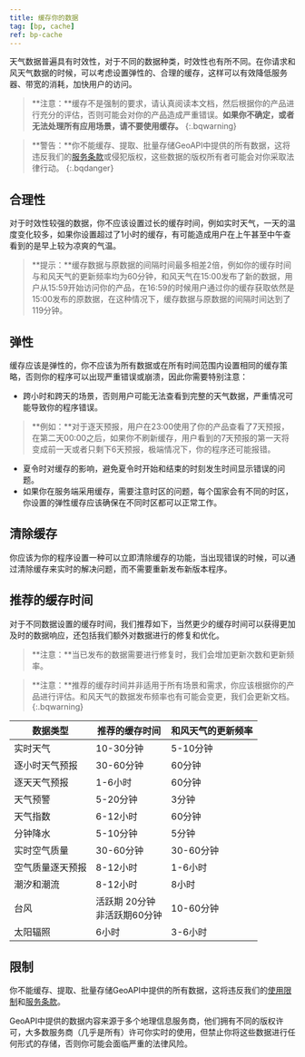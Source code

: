```yaml
---
title: 缓存你的数据
tag: [bp, cache]
ref: bp-cache
---
```


天气数据普遍具有时效性，对于不同的数据种类，时效性也有所不同。在你请求和风天气数据的时候，可以考虑设置弹性的、合理的缓存，这样可以有效降低服务器、带宽的消耗，加快用户的访问。

> **注意：**缓存不是强制的要求，请认真阅读本文档，然后根据你的产品进行充分的评估，否则可能会对你的产品造成严重错误。**如果你不确定，或者无法处理所有应用场景，请不要使用缓存。**
{:.bqwarning}

> **警告：**你不能缓存、提取、批量存储GeoAPI中提供的所有数据，这将违反我们的[服务条款](https://www.qweather.com/terms/developers-tos)或侵犯版权，这些数据的版权所有者可能会对你采取法律行动。
{:.bqdanger}

## 合理性

对于时效性较强的数据，你不应该设置过长的缓存时间，例如实时天气，一天的温度变化较多，如果你设置超过了1小时的缓存，有可能造成用户在上午甚至中午查看到的是早上较为凉爽的气温。

> **提示：**缓存数据与原数据的间隔时间最多相差2倍，例如你的缓存时间与和风天气的更新频率均为60分钟，和风天气在15:00发布了新的数据，用户从15:59开始访问你的产品，在16:59的时候用户通过你的缓存获取依然是15:00发布的原数据，在这种情况下，缓存数据与原数据的间隔时间达到了119分钟。

## 弹性

缓存应该是弹性的，你不应该为所有数据或在所有时间范围内设置相同的缓存策略，否则你的程序可以出现严重错误或崩溃，因此你需要特别注意：

- 跨小时和跨天的场景，否则用户可能无法查看到完整的天气数据，严重情况可能导致你的程序错误。
 > **例如：**对于逐天预报，用户在23:00使用了你的产品查看了7天预报，在第二天00:00之后，如果你不刷新缓存，用户看到的7天预报的第一天将变成前一天或者只剩下6天预报，极端情况下，你的程序还可能报错。
- 夏令时对缓存的影响，避免夏令时开始和结束的时刻发生时间显示错误的问题。
- 如果你在服务端采用缓存，需要注意时区的问题，每个国家会有不同的时区，你设置的弹性缓存应该确保在不同时区都可以正常工作。

## 清除缓存

你应该为你的程序设置一种可以立即清除缓存的功能，当出现错误的时候，可以通过清除缓存来实时的解决问题，而不需要重新发布新版本程序。

## 推荐的缓存时间

对于不同数据设置的缓存时间，我们推荐如下，当然更少的缓存时间可以获得更加及时的数据响应，还包括我们额外对数据进行的修复和优化。

> **注意：**当已发布的数据需要进行修复时，我们会增加更新次数和更新频率。

> **注意：**推荐的缓存时间并非适用于所有场景和需求，你应该根据你的产品进行评估。和风天气的数据发布频率也有可能会变更，我们会更新文档。
{:.bqwarning}


| 数据类型         | 推荐的缓存时间                    | 和风天气的更新频率 |
| ---------------- | --------------------------------- | ------------------ |
| 实时天气         | 10-30分钟                         | 5-10分钟           |
| 逐小时天气预报   | 30-60分钟                         | 60分钟             |
| 逐天天气预报     | 1-6小时                           | 60分钟             |
| 天气预警         | 5-20分钟                          | 3分钟              |
| 天气指数         | 6-12小时                          | 60分钟             |
| 分钟降水         | 5-10分钟                          | 5分钟              |
| 实时空气质量     | 30-60分钟                         | 30-60分钟          |
| 空气质量逐天预报 | 8-12小时                          | 1-6小时            |
| 潮汐和潮流       | 8-12小时                          | 8小时              |
| 台风             | 活跃期 20分钟<br />非活跃期60分钟 | 10-60分钟          |
| 太阳辐照         | 6小时                             | 3-6小时            |

## 限制

你不能缓存、提取、批量存储GeoAPI中提供的所有数据，这将违反我们的[使用限制](/docs/terms/restriction/)和[服务条款](https://www.qweather.com/terms/developers-tos)。

GeoAPI中提供的数据内容来源于多个地理信息服务商，他们拥有不同的版权许可，大多数服务商（几乎是所有）许可你实时的使用，但禁止你将这些数据进行任何形式的存储，否则你可能会面临严重的法律风险。
